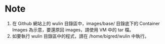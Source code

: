 # Note

1. 在 Github 網站上的 wulin 目錄區中，images/base/ 目錄底下的 Container Images 為示意，要還原回 images，請使用 VM 中的 tar 檔。
2. 如要執行 wulin 目錄區中的程式，請在 /home/bigred/wulin 中執行。
